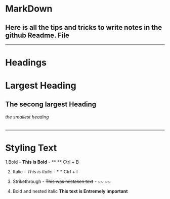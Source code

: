 # MarkDown

## Here is all the tips and tricks to write notes in the github Readme. File

________________________________________________________________________________________________________________________________________________________________
# Headings

# Largest Heading 

## The secong largest Heading 

###### the smallest heading 

________________________________________________________________________________________________________________________________________________________________
# Styling Text 

1.Bold - **This is Bold** - ** ** Ctrl + B

2. Italic - *This is Italic* - * * Ctrl + I

3. Strikethrough - ~~This was mistaken text~~ - ~~ ~~

4. Bold and nested italic **This text is __Entremely__ important**


  

